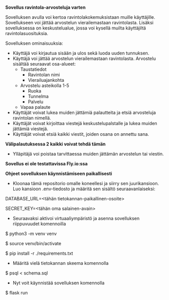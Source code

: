**Sovellus ravintola-arvosteluja varten**

Sovelluksen avulla voi kertoa ravintolakokemuksistaan muille käyttäjille. Sovellukseen voi jättää arvostelun vierailemastaan ravintolasta. Lisäksi sovelluksessa on keskustelualue, jossa voi kysellä muilta käyttäjiltä ravintolasuosituksia. 

Sovelluksen ominaisuuksia: 

- Käyttäjä voi kirjautua sisään ja ulos sekä luoda uuden tunnuksen.
- Käyttäjä voi jättää arvostelun vierailemastaan ravintolasta. Arvostelu sisältää seuraavat osa-alueet:
  - Taustatiedot
      - Ravintolan nimi
      - Vierailuajankohta
  - Arvostelu asteikolla 1-5
      - Ruoka
      - Tunnelma
      - Palvelu
  - Vapaa palaute
- Käyttäjät voivat lukea muiden jättämiä palautteita ja etsiä arvosteluja ravintolan nimellä.
- Käyttäjät voivat kirjoittaa viestejä keskustelupalstalle ja lukea muiden jättämiä viestejä.
- Käyttäjät voivat etsiä kaikki viestit, joiden osana on annettu sana.

**Välipalautuksessa 2 kaikki voivat tehdä tämän**

- Ylläpitäjä voi poistaa tarvittaessa muiden jättämän arvostelun tai viestin. 

**Sovellus ei ole testattavissa Fly.io:ssa**

**Ohjeet sovelluksen käynnistämiseen paikallisesti**

- Kloonaa tämä repositorio omalle koneellesi ja siirry sen juurikansioon. Luo kansioon .env-tiedosto ja määritä sen sisältö seuraavanlaiseksi:

DATABASE_URL=<tähän tietokannan-paikallinen-osoite>

SECRET_KEY=<tähän oma salainen-avain>

- Seuraavaksi aktivoi virtuaaliympäristö ja asenna sovelluksen riippuvuudet komennoilla

$ python3 -m venv venv

$ source venv/bin/activate

$ pip install -r ./requirements.txt

- Määritä vielä tietokannan skeema komennolla

$ psql < schema.sql

- Nyt voit käynnistää sovelluksen komennolla

$ flask run
